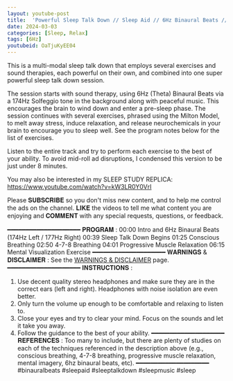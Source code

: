 ```yaml
---
layout: youtube-post
title:  'Powerful Sleep Talk Down // Sleep Aid // 6Hz Binaural Beats // 8mins'
date: 2024-03-03
categories: [Sleep, Relax]
tags: [6Hz]
youtubeid: OaTjuKyEE04
---
```


<p class="premono" markdown="1">
This is a multi-modal sleep talk down that employs several exercises and sound therapies, each powerful on their own, and combined into one super powerful sleep talk down session.

The session starts with sound therapy, using 6Hz (Theta) Binaural Beats via a 174Hz Solfeggio tone in the background along with peaceful music. This encourages the brain to wind down and enter a pre-sleep phase. The session continues with several exercises, phrased using the Milton Model, to melt away stress, induce relaxation, and release neurochemicals in your brain to encourage you to sleep well. See the program notes below for the list of exercises.

Listen to the entire track and try to perform each exercise to the best of your ability. To avoid mid-roll ad disruptions, I condensed this version to be just under 8 minutes.

You may also be interested in my SLEEP STUDY REPLICA:
<https://www.youtube.com/watch?v=kW3LR0Y0VrI>

Please 𝐒𝐔𝐁𝐒𝐂𝐑𝐈𝐁𝐄 so you don't miss new content, and to help me control the ads on the channel. 𝐋𝐈𝐊𝐄 the videos to tell me what content you are enjoying and 𝐂𝐎𝐌𝐌𝐄𝐍𝐓 with any special requests, questions, or feedback.

━━━━━━━━━━━━━━━━━━━━
𝐏𝐑𝐎𝐆𝐑𝐀𝐌 :
00:00 Intro and 6Hz Binaural Beats (174Hz Left / 177Hz Right)
00:39 Sleep Talk Down Begins
01:25 Conscious Breathing
02:50 4-7-8 Breathing
04:01 Progressive Muscle Relaxation
06:15 Mental Visualization Exercise
━━━━━━━━━━━━━━━━━━━━
𝐖𝐀𝐑𝐍𝐈𝐍𝐆𝐒 & 𝐃𝐈𝐒𝐂𝐋𝐀𝐈𝐌𝐄𝐑 :
See the [WARNINGS & DISCLAIMER](/legal/disclaimer.html) page.
━━━━━━━━━━━━━━━━━━━━
𝐈𝐍𝐒𝐓𝐑𝐔𝐂𝐓𝐈𝐎𝐍𝐒 :
1. Use decent quality stereo headphones and make sure they are in the correct ears (left and right). Headphones with noise isolation are even better.
2. Only turn the volume up enough to be comfortable and relaxing to listen to.
3. Close your eyes and try to clear your mind. Focus on the sounds and let it take you away.
4. Follow the guidance to the best of your ability.
━━━━━━━━━━━━━━━━━━━━
𝐑𝐄𝐅𝐄𝐑𝐄𝐍𝐂𝐄𝐒 :
Too many to include, but there are plenty of studies on each of the techniques referenced in the description above (e.g., conscious breathing, 4-7-8 breathing, progressive muscle relaxation, mental imagery, 6hz binaural beats, etc).
━━━━━━━━━━━━━━━━━━━━
#binauralbeats #sleepaid #sleeptalkdown #sleepmusic #sleep
</p>
